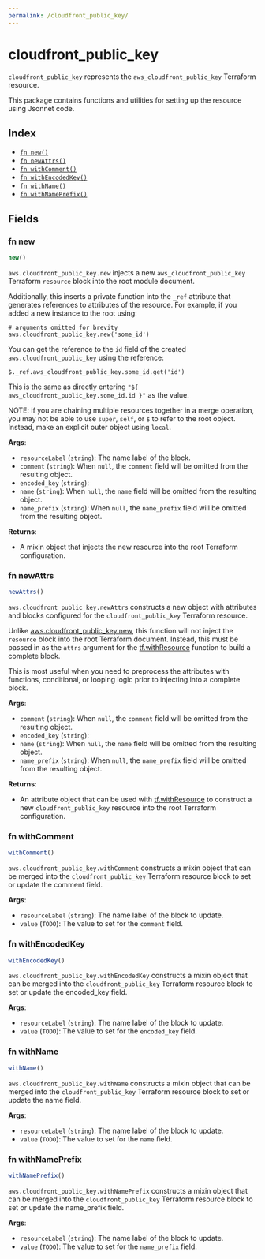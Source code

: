 ```yaml
---
permalink: /cloudfront_public_key/
---
```


# cloudfront_public_key

`cloudfront_public_key` represents the `aws_cloudfront_public_key` Terraform resource.



This package contains functions and utilities for setting up the resource using Jsonnet code.


## Index

* [`fn new()`](#fn-new)
* [`fn newAttrs()`](#fn-newattrs)
* [`fn withComment()`](#fn-withcomment)
* [`fn withEncodedKey()`](#fn-withencodedkey)
* [`fn withName()`](#fn-withname)
* [`fn withNamePrefix()`](#fn-withnameprefix)

## Fields

### fn new

```ts
new()
```


`aws.cloudfront_public_key.new` injects a new `aws_cloudfront_public_key` Terraform `resource`
block into the root module document.

Additionally, this inserts a private function into the `_ref` attribute that generates references to attributes of the
resource. For example, if you added a new instance to the root using:

    # arguments omitted for brevity
    aws.cloudfront_public_key.new('some_id')

You can get the reference to the `id` field of the created `aws.cloudfront_public_key` using the reference:

    $._ref.aws_cloudfront_public_key.some_id.get('id')

This is the same as directly entering `"${ aws_cloudfront_public_key.some_id.id }"` as the value.

NOTE: if you are chaining multiple resources together in a merge operation, you may not be able to use `super`, `self`,
or `$` to refer to the root object. Instead, make an explicit outer object using `local`.

**Args**:
  - `resourceLabel` (`string`): The name label of the block.
  - `comment` (`string`):  When `null`, the `comment` field will be omitted from the resulting object.
  - `encoded_key` (`string`): 
  - `name` (`string`):  When `null`, the `name` field will be omitted from the resulting object.
  - `name_prefix` (`string`):  When `null`, the `name_prefix` field will be omitted from the resulting object.

**Returns**:
- A mixin object that injects the new resource into the root Terraform configuration.


### fn newAttrs

```ts
newAttrs()
```


`aws.cloudfront_public_key.newAttrs` constructs a new object with attributes and blocks configured for the `cloudfront_public_key`
Terraform resource.

Unlike [aws.cloudfront_public_key.new](#fn-cloudfrontpublickeynew), this function will not inject the `resource`
block into the root Terraform document. Instead, this must be passed in as the `attrs` argument for the
[tf.withResource](https://github.com/tf-libsonnet/core/tree/main/docs#fn-withresource) function to build a complete block.

This is most useful when you need to preprocess the attributes with functions, conditional, or looping logic prior to
injecting into a complete block.

**Args**:
  - `comment` (`string`):  When `null`, the `comment` field will be omitted from the resulting object.
  - `encoded_key` (`string`): 
  - `name` (`string`):  When `null`, the `name` field will be omitted from the resulting object.
  - `name_prefix` (`string`):  When `null`, the `name_prefix` field will be omitted from the resulting object.

**Returns**:
  - An attribute object that can be used with [tf.withResource](https://github.com/tf-libsonnet/core/tree/main/docs#fn-withresource) to construct a new `cloudfront_public_key` resource into the root Terraform configuration.


### fn withComment

```ts
withComment()
```

`aws.cloudfront_public_key.withComment` constructs a mixin object that can be merged into the `cloudfront_public_key`
Terraform resource block to set or update the comment field.



**Args**:
  - `resourceLabel` (`string`): The name label of the block to update.
  - `value` (`TODO`): The value to set for the `comment` field.


### fn withEncodedKey

```ts
withEncodedKey()
```

`aws.cloudfront_public_key.withEncodedKey` constructs a mixin object that can be merged into the `cloudfront_public_key`
Terraform resource block to set or update the encoded_key field.



**Args**:
  - `resourceLabel` (`string`): The name label of the block to update.
  - `value` (`TODO`): The value to set for the `encoded_key` field.


### fn withName

```ts
withName()
```

`aws.cloudfront_public_key.withName` constructs a mixin object that can be merged into the `cloudfront_public_key`
Terraform resource block to set or update the name field.



**Args**:
  - `resourceLabel` (`string`): The name label of the block to update.
  - `value` (`TODO`): The value to set for the `name` field.


### fn withNamePrefix

```ts
withNamePrefix()
```

`aws.cloudfront_public_key.withNamePrefix` constructs a mixin object that can be merged into the `cloudfront_public_key`
Terraform resource block to set or update the name_prefix field.



**Args**:
  - `resourceLabel` (`string`): The name label of the block to update.
  - `value` (`TODO`): The value to set for the `name_prefix` field.
